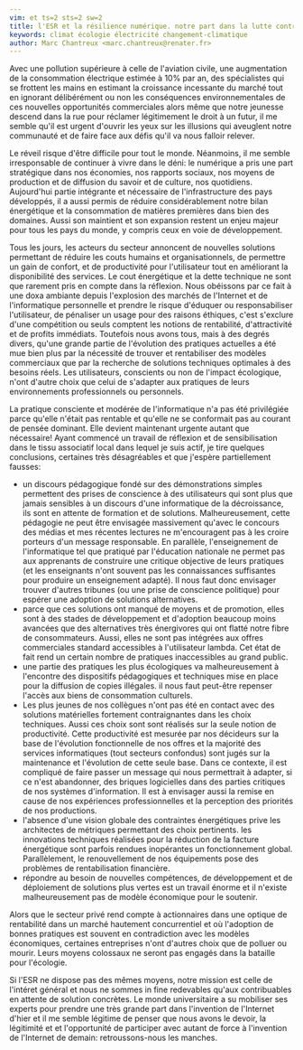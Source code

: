 ```yaml
---
vim: et ts=2 sts=2 sw=2
title: l'ESR et la résilience numérique. notre part dans la lutte contre le changement climatique
keywords: climat écologie électricité changement-climatique
author: Marc Chantreux <marc.chantreux@renater.fr>
---
```


Avec une pollution supérieure à celle de l'aviation civile, une augmentation
de la consommation électrique estimée à 10% par an, des spécialistes qui se
frottent les mains en estimant la croissance incessante du marché tout en
ignorant délibérément ou non les conséquences environnementales de ces nouvelles
opportunités commerciales alors même que notre jeunesse descend dans la rue
pour réclamer légitimement le droit à un futur, il me semble qu'il est urgent
d'ouvrir les yeux sur les illusions qui aveuglent notre communauté et de faire
face aux défis qu'il va nous falloir relever.

Le réveil risque d'être difficile pour tout le monde. Néanmoins, il me semble
irresponsable de continuer à vivre dans le déni: le numérique a pris une
part stratégique dans nos économies, nos rapports sociaux, nos moyens de
production et de diffusion du savoir et de culture, nos quotidiens. Aujourd'hui
partie intégrante et nécessaire de l'infrastructure des pays développés, il a
aussi permis de réduire considérablement notre bilan énergétique et la
consommation de matières premières dans bien des domaines. Aussi son
maintient et son expansion restent un enjeu majeur pour tous les pays
du monde, y compris ceux en voie de développement.

Tous les jours, les acteurs du secteur annoncent de nouvelles solutions permettant
de réduire les couts humains et organisationnels, de permettre un gain de confort,
et de productivité pour l'utilisateur tout en améliorant la disponibilité des
services. Le cout énergétique et la dette technique ne sont que rarement pris
en compte dans la réflexion. Nous obéissons par ce fait à une doxa ambiante depuis
l'explosion des marchés de l'Internet et de l'informatique personnelle et prendre
le risque d'éduquer ou responsabiliser l'utilisateur, de pénaliser un usage pour
des raisons éthiques, c'est s'exclure d'une compétition ou seuls comptent
les notions de rentabilité, d'attractivité et de profits immédiats. Toutefois
nous avons tous, mais à des degrés divers, qu'une grande partie de l'évolution
des pratiques actuelles a été mue bien plus par la nécessité de trouver et
rentabiliser des modèles commerciaux que par la recherche de solutions techniques
optimales à des besoins réels. Les utilisateurs, conscients ou non de l'impact
écologique, n'ont d'autre choix que celui de s'adapter aux pratiques de leurs
environnements professionnels ou personnels.

La pratique consciente et modérée de l'informatique n'a pas été privilégiée
parce qu'elle n'était pas rentable et qu'elle ne se conformait pas au courant de
pensée dominant. Elle devient maintenant urgente autant que nécessaire! Ayant
commencé un travail de réflexion et de sensibilisation dans le tissu associatif
local dans lequel je suis actif, je tire quelques conclusions, certaines très
désagréables et que j'espère partiellement fausses:

* un discours pédagogique fondé sur des démonstrations simples permettent
  des prises de conscience à des utilisateurs qui sont plus que jamais sensibles
  à un discours d'une informatique de la décroissance, ils sont en attente de
  formation et de solutions. Malheureusement, cette pédagogie ne peut être envisagée
  massivement qu'avec le concours des médias et mes récentes lectures ne m'encouragent
  pas à les croire porteurs d'un message responsable. En parallèle,
  l'enseignement de l'informatique tel que pratiqué par l'éducation nationale
  ne permet pas aux apprenants de construire une critique objective de leurs
  pratiques (et les enseignants n'ont souvent pas les connaissances suffisantes
  pour produire un enseignement adapté). Il nous faut donc envisager trouver d'autres
  tribunes (ou une prise de conscience politique) pour espérer une adoption de
  solutions alternatives.
* parce que ces solutions ont manqué de moyens et de promotion, elles sont à des stades
  de développement et d'adoption beaucoup moins avancées que des alternatives très
  énergivores qui ont flatté notre fibre de consommateurs. Aussi, elles ne sont pas
  intégrées aux offres commerciales standard accessibles à l'utilisateur lambda. Cet état
  de fait rend un certain nombre de pratiques inaccessibles au grand public.
* une partie des pratiques les plus écologiques va malheureusement à l'encontre des
  dispositifs pédagogiques et techniques mise en place pour la diffusion de
  copies illégales. il nous faut peut-être repenser l'accès aux biens de consommation
  culturels.
* Les plus jeunes de nos collègues n'ont pas été en contact avec des solutions
  matérielles fortement contraignantes dans les choix techniques. Aussi
  ces choix sont sont réalisés sur la seule notion de productivité. Cette productivité
  est mesurée par nos décideurs sur la base de l'évolution fonctionnelle de nos offres
  et la majorité des services informatiques (tout secteurs confondus) sont jugés sur
  la maintenance et l'évolution de cette seule base. Dans ce contexte, il est compliqué
  de faire passer un message qui nous permettrait à adapter, si ce n'est abandonner,
  des briques logicielles dans des parties critiques de nos systèmes
  d'information. Il est à envisager aussi la remise en cause de nos expériences
  professionnelles et la perception des priorités de nos productions.
* l'absence d'une vision globale des contraintes énergétiques prive les architectes
  de métriques permettant des choix pertinents. les innovations techniques réalisées
  pour la réduction de la facture énergétique sont parfois rendues inopérantes
  un fonctionnement global. Parallèlement, le renouvellement de nos
  équipements pose des problèmes de rentabilisation financière.
* répondre au besoin de nouvelles compétences, de développement et de déploiement
  de solutions plus vertes est un travail énorme et il n'existe malheureusement pas
  de modèle économique pour le soutenir.

Alors que le secteur privé rend compte à actionnaires dans une optique
de rentabilité dans un marché hautement concurrentiel et où l'adoption de bonnes
pratiques est souvent en contradiction avec les modèles économiques, certaines
entreprises n'ont d'autres choix que de polluer ou mourir. Leurs moyens colossaux
ne seront pas engagés dans la bataille pour l'écologie.

Si l'ESR ne dispose pas des mêmes moyens, notre mission est celle de l'intéret général
et nous ne sommes in fine redevables qu'aux contribuables en attente de solution concrètes.
Le monde universitaire a su mobiliser ses experts pour prendre une très grande
part dans l'invention de l'Internet d'hier et il me semble légitime de penser
que nous avons le devoir, la légitimité et et l'opportunité de participer avec
autant de force à l'invention de l'Internet de demain: retroussons-nous les
manches.


